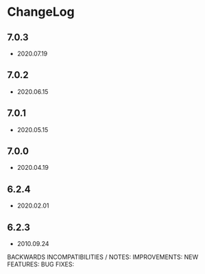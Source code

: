 # ChangeLog

## 7.0.3

* 2020.07.19

## 7.0.2

* 2020.06.15

## 7.0.1

* 2020.05.15


## 7.0.0

* 2020.04.19


## 6.2.4

* 2020.02.01

## 6.2.3

* 2010.09.24




BACKWARDS INCOMPATIBILITIES / NOTES:
IMPROVEMENTS:
NEW FEATURES:
BUG FIXES:
